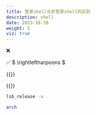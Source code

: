 ```yaml
---
title: 登录shell与非登录shell的区别
description: shell
date: 2023-10-30
weight: 5
viz: true
---
```


<style>
th, td {
  border: 1px solid rgb(190, 190, 190);
}
</style>

&#10060;

&#9989;
$ \rightleftharpoons $


{{<note>}}


{{</note>}}




```bash
lsb_release -a

arch

```













